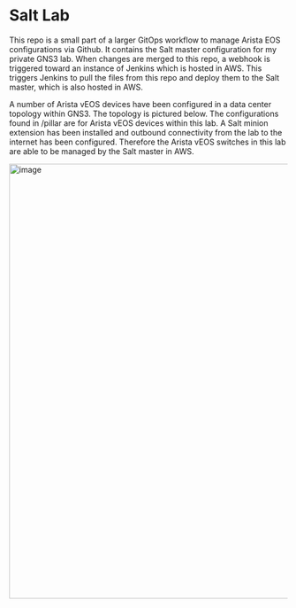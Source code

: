 # Salt Lab
This repo is a small part of a larger GitOps workflow to manage Arista EOS configurations via Github. It contains the Salt master configuration for my private GNS3 lab. When changes are merged to this repo, a webhook is triggered toward an instance of Jenkins which is hosted in AWS. This triggers Jenkins to pull the files from this repo and deploy them to the Salt master, which is also hosted in AWS.

A number of Arista vEOS devices have been configured in a data center topology within GNS3. The topology is pictured below. The configurations found in /pillar are for Arista vEOS devices within this lab. A Salt minion extension has been installed and outbound connectivity from the lab to the internet has been configured. Therefore the Arista vEOS switches in this lab are able to be managed by the Salt master in AWS.

<img width="727" height="785" alt="image" src="https://github.com/user-attachments/assets/3c875fb8-675c-4de9-9f1e-90b3c17e4a0e" />


